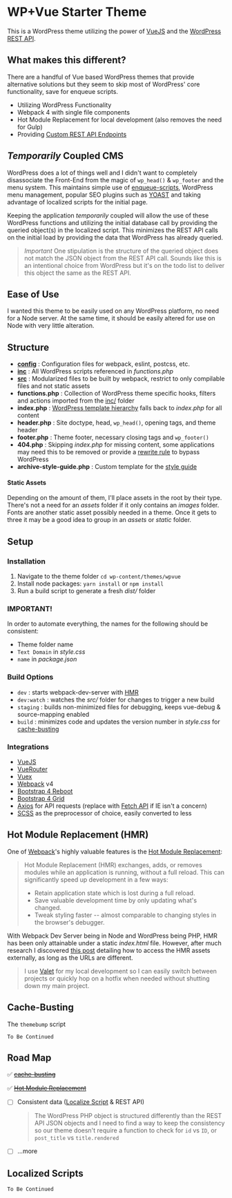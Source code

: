 # WP+Vue Starter Theme

This is a WordPress theme utilizing the power of [VueJS](https://vuejs.org/) and the [WordPress REST API](https://developer.wordpress.org/rest-api/).

## What makes this different?

There are a handful of Vue based WordPress themes that provide alternative solutions but they seem to skip most of WordPress' core functionality, save for enqueue scripts.

- Utilizing WordPress Functionality
- Webpack 4 with single file components
- Hot Module Replacement for local development (also removes the need for Gulp)
- Providing [Custom REST API Endpoints](https://developer.wordpress.org/rest-api/extending-the-rest-api/adding-custom-endpoints/)

## *Temporarily* Coupled CMS
WordPress does a lot of things well and I didn't want to completely disassociate the Front-End from the magic of `wp_head()` & `wp_footer` and the menu system. This maintains simple use of [enqueue-scripts](/inc/enqueue-scripts.php), WordPress menu management, popular SEO plugins such as [YOAST](https://yoast.com/wordpress/plugins/seo/) and taking advantage of localized scripts for the initial page.

Keeping the application *temporarily* coupled will allow the use of these WordPress functions and utilizing the initial database call by providing the queried object(s) in the localized script. This minimizes the REST API calls on the initial load by providing the data that WordPress has already queried.

>*Important* One stipulation is the structure of the queried object does not match the JSON object from the REST API call. Sounds like this is an intentional choice from WordPress but it's on the todo list to deliver this object the same as the REST API.

## Ease of Use

I wanted this theme to be easily used on any WordPress platform, no need for a Node server. At the same time, it should be easily altered for use on Node with very little alteration.

## Structure
- **[config](/config)** : Configuration files for webpack, eslint, postcss, etc.
- **[inc](/inc)** : All WordPress scripts referenced in *functions.php*
- **[src](/src)** : Modularized files to be built by webpack, restrict to only compilable files and not static assets
- **functions.php** : Collection of WordPress theme specific hooks, filters and actions imported from the [inc/](/inc) folder
- **index.php** : [WordPress template hierarchy](https://developer.wordpress.org/themes/basics/template-hierarchy/) falls back to *index.php* for all content
- **header.php** : Site doctype, head, `wp_head()`, opening tags, and theme header
- **footer.php** : Theme footer, necessary closing tags and `wp_footer()`
- **404.php** : Skipping *index.php* for missing content, some applications may need this to be removed or provide a [rewrite rule](https://developer.wordpress.org/reference/functions/add_rewrite_rule/) to bypass WordPress
- **archive-style-guide.php** : Custom template for the [style guide](/src/style-guide)

#### Static Assets

Depending on the amount of them, I'll place assets in the root by their type. There's not a need for an *assets* folder if it only contains an *images* folder. Fonts are another static asset possibly needed in a theme. Once it gets to three it may be a good idea to group in an *assets* or *static* folder.

## Setup

### Installation

1. Navigate to the theme folder `cd wp-content/themes/wpvue`
2. Install node packages: `yarn install` or `npm install`
3. Run a build script to generate a fresh *dist/* folder


### IMPORTANT!
In order to automate everything, the names for the following should be consistent:
- Theme folder name
- `Text Domain` in *style.css*
- `name` in *package.json*

### Build Options

* `dev` : starts webpack-dev-server with [HMR](#hot-module-replacement-hmr)
* `dev:watch` : watches the *src/* folder for changes to trigger a new build
* `staging` : builds non-minimized files for debugging, keeps vue-debug & source-mapping enabled
* `build` : minimizes code and updates the version number in *style.css* for [cache-busting](#cache-busting)

### Integrations
- [VueJS](https://vuejs.org/)
- [VueRouter](https://router.vuejs.org/)
- [Vuex](https://vuex.vuejs.org/)
- [Webpack](https://webpack.js.org/) v4
- [Bootstrap 4 Reboot](https://getbootstrap.com/docs/4.1/content/reboot/)
- [Bootstrap 4 Grid](https://getbootstrap.com/docs/4.1/layout/grid/)
- [Axios](https://github.com/axios/axios) for API requests (replace with [Fetch API](https://developer.mozilla.org/en-US/docs/Web/API/Fetch_API) if IE isn't a concern)
- [SCSS](https://sass-lang.com/) as the preprocessor of choice, easily converted to less

## Hot Module Replacement (HMR)

One of [Webpack](https://webpack.js.org/)'s highly valuable features is the [Hot Module Replacement](https://webpack.js.org/concepts/hot-module-replacement/):

>Hot Module Replacement (HMR) exchanges, adds, or removes modules while an application is running, without a full reload. This can significantly speed up development in a few ways:
>* Retain application state which is lost during a full reload.
>* Save valuable development time by only updating what's changed.
>* Tweak styling faster -- almost comparable to changing styles in the browser's debugger.

With Webpack Dev Server being in Node and WordPress being PHP, HMR has been only attainable under a static *index.html* file. However, after much research I discovered [this post](https://m.dotdev.co/using-webpack-2-hmr-in-laravel-development-2f632d6d06c6) detailing how to access the HMR assets externally, as long as the URLs are different.

>I use [Valet](https://laravel.com/docs/master/valet) for my local development so I can easily switch between projects or quickly hop on a hotfix when needed without shutting down my main project.

## Cache-Busting

The `themebump` script

```
To Be Continued
```

## Road Map

:white_check_mark: ~~[cache-busting](#cache-busting)~~

:white_check_mark: ~~[Hot Module Replacement](#hot-module-replacement-hmr)~~

- [ ] Consistent data ([Localize Script](#localized-scripts) & REST API)
	> The WordPress PHP object is structured differently than the REST API JSON objects and I need to find a way to keep the consistency so our theme doesn't require a function to check for `id` vs `ID`, or `post_title` vs `title.rendered`
- [ ] ...more

## Localized Scripts

```
To Be Continued
```
